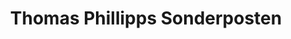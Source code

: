 ---
title: "Thomas Phillipps Sonderposten"
url: /burgkunstadt/thomas-phillipps-sonderposten/
shop: Supermarkt
---